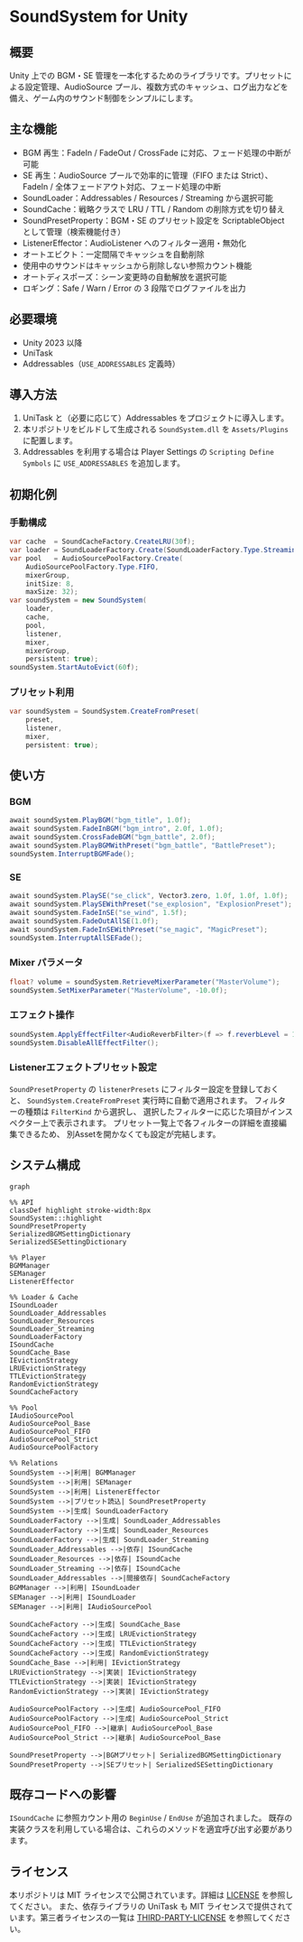 # SoundSystem for Unity

## 概要
Unity 上での BGM・SE 管理を一本化するためのライブラリです。プリセットによる設定管理、AudioSource プール、複数方式のキャッシュ、ログ出力などを備え、ゲーム内のサウンド制御をシンプルにします。

## 主な機能
- BGM 再生：FadeIn / FadeOut / CrossFade に対応、フェード処理の中断が可能
- SE 再生：AudioSource プールで効率的に管理（FIFO または Strict）、FadeIn / 全体フェードアウト対応、フェード処理の中断
- SoundLoader：Addressables / Resources / Streaming から選択可能
- SoundCache：戦略クラスで LRU / TTL / Random の削除方式を切り替え
- SoundPresetProperty：BGM・SE のプリセット設定を ScriptableObject として管理（検索機能付き）
- ListenerEffector：AudioListener へのフィルター適用・無効化
- オートエビクト：一定間隔でキャッシュを自動削除
- 使用中のサウンドはキャッシュから削除しない参照カウント機能
- オートディスポーズ：シーン変更時の自動解放を選択可能
- ロギング：Safe / Warn / Error の 3 段階でログファイルを出力

## 必要環境
- Unity 2023 以降
- UniTask
- Addressables（`USE_ADDRESSABLES` 定義時）

## 導入方法
1. UniTask と（必要に応じて）Addressables をプロジェクトに導入します。
2. 本リポジトリをビルドして生成される `SoundSystem.dll` を `Assets/Plugins` に配置します。
3. Addressables を利用する場合は Player Settings の `Scripting Define Symbols` に `USE_ADDRESSABLES` を追加します。

## 初期化例
### 手動構成
```csharp
var cache  = SoundCacheFactory.CreateLRU(30f);
var loader = SoundLoaderFactory.Create(SoundLoaderFactory.Type.Streaming, cache);
var pool   = AudioSourcePoolFactory.Create(
    AudioSourcePoolFactory.Type.FIFO,
    mixerGroup,
    initSize: 8,
    maxSize: 32);
var soundSystem = new SoundSystem(
    loader,
    cache,
    pool,
    listener,
    mixer,
    mixerGroup,
    persistent: true);
soundSystem.StartAutoEvict(60f);
```
### プリセット利用
```csharp
var soundSystem = SoundSystem.CreateFromPreset(
    preset,
    listener,
    mixer,
    persistent: true);
```

## 使い方
### BGM
```csharp
await soundSystem.PlayBGM("bgm_title", 1.0f);
await soundSystem.FadeInBGM("bgm_intro", 2.0f, 1.0f);
await soundSystem.CrossFadeBGM("bgm_battle", 2.0f);
await soundSystem.PlayBGMWithPreset("bgm_battle", "BattlePreset");
soundSystem.InterruptBGMFade();
```
### SE
```csharp
await soundSystem.PlaySE("se_click", Vector3.zero, 1.0f, 1.0f, 1.0f);
await soundSystem.PlaySEWithPreset("se_explosion", "ExplosionPreset");
await soundSystem.FadeInSE("se_wind", 1.5f);
await soundSystem.FadeOutAllSE(1.0f);
await soundSystem.FadeInSEWithPreset("se_magic", "MagicPreset");
soundSystem.InterruptAllSEFade();
```
### Mixer パラメータ
```csharp
float? volume = soundSystem.RetrieveMixerParameter("MasterVolume");
soundSystem.SetMixerParameter("MasterVolume", -10.0f);
```
### エフェクト操作
```csharp
soundSystem.ApplyEffectFilter<AudioReverbFilter>(f => f.reverbLevel = 1000f);
soundSystem.DisableAllEffectFilter();
```

### Listenerエフェクトプリセット設定
`SoundPresetProperty` の `listenerPresets` にフィルター設定を登録しておくと、
`SoundSystem.CreateFromPreset` 実行時に自動で適用されます。
フィルターの種類は `FilterKind` から選択し、
選択したフィルターに応じた項目がインスペクター上で表示されます。
プリセット一覧上で各フィルターの詳細を直接編集できるため、
別Assetを開かなくても設定が完結します。

## システム構成
```mermaid
graph

%% API
classDef highlight stroke-width:8px
SoundSystem:::highlight
SoundPresetProperty
SerializedBGMSettingDictionary
SerializedSESettingDictionary

%% Player
BGMManager
SEManager
ListenerEffector

%% Loader & Cache
ISoundLoader
SoundLoader_Addressables
SoundLoader_Resources
SoundLoader_Streaming
SoundLoaderFactory
ISoundCache
SoundCache_Base
IEvictionStrategy
LRUEvictionStrategy
TTLEvictionStrategy
RandomEvictionStrategy
SoundCacheFactory

%% Pool
IAudioSourcePool
AudioSourcePool_Base
AudioSourcePool_FIFO
AudioSourcePool_Strict
AudioSourcePoolFactory

%% Relations
SoundSystem -->|利用| BGMManager
SoundSystem -->|利用| SEManager
SoundSystem -->|利用| ListenerEffector
SoundSystem -->|プリセット読込| SoundPresetProperty
SoundSystem -->|生成| SoundLoaderFactory
SoundLoaderFactory -->|生成| SoundLoader_Addressables
SoundLoaderFactory -->|生成| SoundLoader_Resources
SoundLoaderFactory -->|生成| SoundLoader_Streaming
SoundLoader_Addressables -->|依存| ISoundCache
SoundLoader_Resources -->|依存| ISoundCache
SoundLoader_Streaming -->|依存| ISoundCache
SoundLoader_Addressables -->|間接依存| SoundCacheFactory
BGMManager -->|利用| ISoundLoader
SEManager -->|利用| ISoundLoader
SEManager -->|利用| IAudioSourcePool

SoundCacheFactory -->|生成| SoundCache_Base
SoundCacheFactory -->|生成| LRUEvictionStrategy
SoundCacheFactory -->|生成| TTLEvictionStrategy
SoundCacheFactory -->|生成| RandomEvictionStrategy
SoundCache_Base -->|利用| IEvictionStrategy
LRUEvictionStrategy -->|実装| IEvictionStrategy
TTLEvictionStrategy -->|実装| IEvictionStrategy
RandomEvictionStrategy -->|実装| IEvictionStrategy

AudioSourcePoolFactory -->|生成| AudioSourcePool_FIFO
AudioSourcePoolFactory -->|生成| AudioSourcePool_Strict
AudioSourcePool_FIFO -->|継承| AudioSourcePool_Base
AudioSourcePool_Strict -->|継承| AudioSourcePool_Base

SoundPresetProperty -->|BGMプリセット| SerializedBGMSettingDictionary
SoundPresetProperty -->|SEプリセット| SerializedSESettingDictionary
```

## 既存コードへの影響
`ISoundCache` に参照カウント用の `BeginUse` / `EndUse` が追加されました。
既存の実装クラスを利用している場合は、これらのメソッドを適宜呼び出す必要があります。

## ライセンス
本リポジトリは MIT ライセンスで公開されています。詳細は [LICENSE](LICENSE) を参照してください。
また、依存ライブラリの UniTask も MIT ライセンスで提供されています。第三者ライセンスの一覧は [THIRD-PARTY-LICENSE](THIRD-PARTY-LICENSE) を参照してください。
